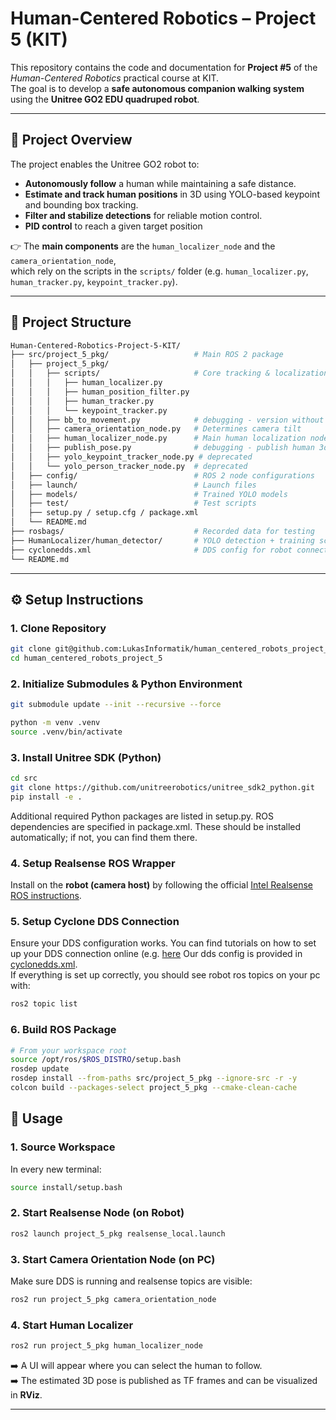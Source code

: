 # Human-Centered Robotics – Project 5 (KIT)

This repository contains the code and documentation for **Project #5** of the *Human-Centered Robotics* practical course at KIT.  
The goal is to develop a **safe autonomous companion walking system** using the **Unitree GO2 EDU quadruped robot**.

---

## 📌 Project Overview

The project enables the Unitree GO2 robot to:  
- **Autonomously follow** a human while maintaining a safe distance.  
- **Estimate and track human positions** in 3D using YOLO-based keypoint and bounding box tracking.  
- **Filter and stabilize detections** for reliable motion control.
- **PID control** to reach a given target position

👉 The **main components** are the `human_localizer_node` and the `camera_orientation_node`,  
which rely on the scripts in the `scripts/` folder (e.g. `human_localizer.py`, `human_tracker.py`, `keypoint_tracker.py`).  

---

## 📂 Project Structure
```bash
Human-Centered-Robotics-Project-5-KIT/
├── src/project_5_pkg/                   # Main ROS 2 package
│   ├── project_5_pkg/
│   │   ├── scripts/                     # Core tracking & localization scripts
│   │   │   ├── human_localizer.py
│   │   │   ├── human_position_filter.py
│   │   │   ├── human_tracker.py
│   │   │   └── keypoint_tracker.py
│   │   ├── bb_to_movement.py            # debugging - version without keypoint tracker
│   │   ├── camera_orientation_node.py   # Determines camera tilt
│   │   ├── human_localizer_node.py      # Main human localization node
│   │   ├── publish_pose.py              # debugging - publish human 3d position
│   │   ├── yolo_keypoint_tracker_node.py # deprecated 
│   │   └── yolo_person_tracker_node.py  # deprecated 
│   ├── config/                          # ROS 2 node configurations
│   ├── launch/                          # Launch files
│   ├── models/                          # Trained YOLO models
│   ├── test/                            # Test scripts
│   ├── setup.py / setup.cfg / package.xml
│   └── README.md
├── rosbags/                             # Recorded data for testing
├── HumanLocalizer/human_detector/       # YOLO detection + training scripts
├── cyclonedds.xml                       # DDS config for robot connection
└── README.md
``` 
---

## ⚙️ Setup Instructions

### 1. Clone Repository
```bash
git clone git@github.com:LukasInformatik/human_centered_robots_project_5.git
cd human_centered_robots_project_5
```

### 2. Initialize Submodules & Python Environment
```bash
git submodule update --init --recursive --force

python -m venv .venv
source .venv/bin/activate
```

### 3. Install Unitree SDK (Python)
```bash
cd src
git clone https://github.com/unitreerobotics/unitree_sdk2_python.git
pip install -e .
```

Additional required Python packages are listed in setup.py.
ROS dependencies are specified in package.xml.
These should be installed automatically; if not, you can find them there.

### 4. Setup Realsense ROS Wrapper
Install on the **robot (camera host)** by following the official [Intel Realsense ROS instructions](https://github.com/IntelRealSense/realsense-ros).

### 5. Setup Cyclone DDS Connection
Ensure your DDS configuration works.
You can find tutorials on how to set up your DDS connection online (e.g. [here](https://iroboteducation.github.io/create3_docs/setup/xml-config/)
Our dds config is provided in [cyclonedds.xml](cyclonedds.xml).  
If everything is set up correctly, you should see robot ros topics on your pc with:
```bash
ros2 topic list
```

### 6. Build ROS Package
```bash
# From your workspace root
source /opt/ros/$ROS_DISTRO/setup.bash
rosdep update 
rosdep install --from-paths src/project_5_pkg --ignore-src -r -y
colcon build --packages-select project_5_pkg --cmake-clean-cache
```

## 🚀 Usage

### 1. Source Workspace
In every new terminal:
```bash
source install/setup.bash
```

### 2. Start Realsense Node (on Robot)
```bash
ros2 launch project_5_pkg realsense_local.launch
```

### 3. Start Camera Orientation Node (on PC)
Make sure DDS is running and realsense topics are visible:
```bash
ros2 run project_5_pkg camera_orientation_node
```

### 4. Start Human Localizer
```bash
ros2 run project_5_pkg human_localizer_node
```

➡️ A UI will appear where you can select the human to follow.  
➡️ The estimated 3D pose is published as TF frames and can be visualized in **RViz**.

---
